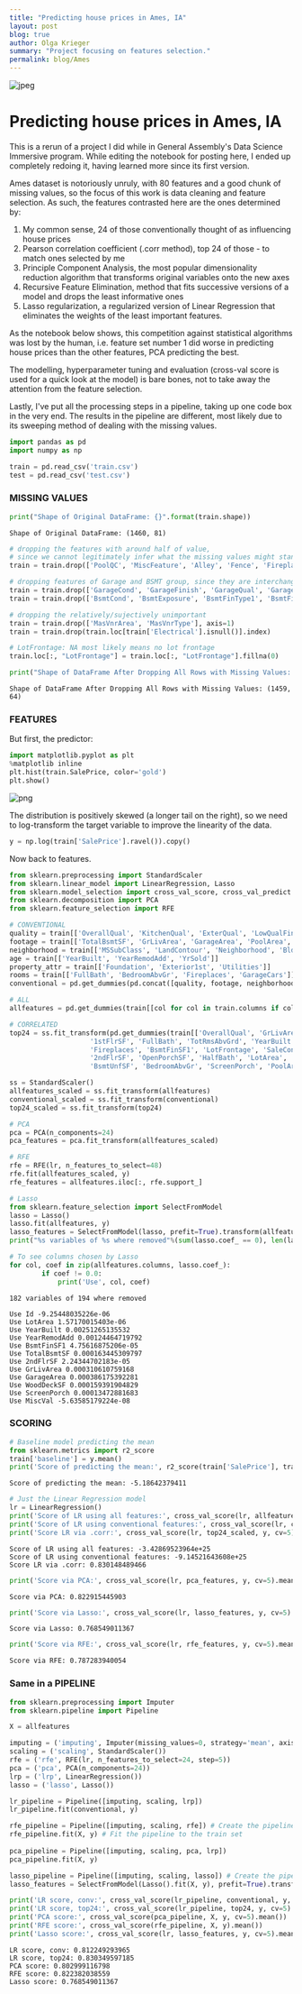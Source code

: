 ```yaml
---
title: "Predicting house prices in Ames, IA"
layout: post
blog: true
author: Olga Krieger
summary: "Project focusing on features selection."
permalink: blog/Ames
---
```




![jpeg](/assets/images/posts/Ames_files/Ames_0_0.jpeg)



      

# Predicting house prices in Ames, IA

This is a rerun of a project I did while in General Assembly's Data Science Immersive program. While editing the notebook for posting here, I ended up completely redoing it, having learned more since its first version. 

Ames dataset is notoriously unruly, with 80 features and a good chunk of missing values, so the focus of this work is data cleaning and feature selection. As such, the features contrasted here are the ones determined by:

1. My common sense, 24 of those conventionally thought of as influencing house prices
2. Pearson correlation coefficient (.corr method), top 24 of those - to match ones selected by me
3. Principle Component Analysis, the most popular dimensionality reduction algorithm that transforms original variables onto the new axes
4. Recursive Feature Elimination, method that fits successive versions of a model and drops the least informative ones
5. Lasso regularization, a regularized version of Linear Regression that eliminates the weights of the least important features.

As the notebook below shows, this competition against statistical algorithms was lost by the human, i.e. feature set number 1 did worse in predicting house prices than the other features, PCA predicting the best.  

The modelling, hyperparameter tuning and evaluation (cross-val score is used for a quick look at the model) is bare bones, not to take away the attention from the feature selection. 

Lastly, I've put all the processing steps in a pipeline, taking up one code box in the very end. The results in the pipeline are different, most likely due to its sweeping method of dealing with the missing values.


```python
import pandas as pd
import numpy as np
```


```python
train = pd.read_csv('train.csv')
test = pd.read_csv('test.csv')
```

### MISSING VALUES


```python
print("Shape of Original DataFrame: {}".format(train.shape))
```

    Shape of Original DataFrame: (1460, 81)



```python
# dropping the features with around half of value, 
# since we cannot legitimately infer what the missing values might stand for and therefore impute them
train = train.drop(['PoolQC', 'MiscFeature', 'Alley', 'Fence', 'FireplaceQu'], axis=1)

# dropping features of Garage and BSMT group, since they are interchangeable
train = train.drop(['GarageCond', 'GarageFinish', 'GarageQual', 'GarageType', 'GarageYrBlt'], axis=1)
train = train.drop(['BsmtCond', 'BsmtExposure', 'BsmtFinType1', 'BsmtFinType2', 'BsmtQual'], axis=1)

# dropping the relatively/sujectively unimportant
train = train.drop(['MasVnrArea', 'MasVnrType'], axis=1)
train = train.drop(train.loc[train['Electrical'].isnull()].index)

# LotFrontage: NA most likely means no lot frontage
train.loc[:, "LotFrontage"] = train.loc[:, "LotFrontage"].fillna(0)
```


```python
print("Shape of DataFrame After Dropping All Rows with Missing Values: {}".format(train.shape))
```

    Shape of DataFrame After Dropping All Rows with Missing Values: (1459, 64)


### FEATURES

But first, the predictor:


```python
import matplotlib.pyplot as plt
%matplotlib inline
plt.hist(train.SalePrice, color='gold')
plt.show()
```


![png](/assets/images/posts/Ames_files/Ames_9_0.png)


The distribution is positively skewed (a longer tail on the right), so we need to log-transform the target variable to improve the linearity of the data. 


```python
y = np.log(train['SalePrice'].ravel()).copy()
```

Now back to features.


```python
from sklearn.preprocessing import StandardScaler
from sklearn.linear_model import LinearRegression, Lasso
from sklearn.model_selection import cross_val_score, cross_val_predict
from sklearn.decomposition import PCA
from sklearn.feature_selection import RFE
```


```python
# CONVENTIONAL
quality = train[['OverallQual', 'KitchenQual', 'ExterQual', 'LowQualFinSF', 'HeatingQC']]
footage = train[['TotalBsmtSF', 'GrLivArea', 'GarageArea', 'PoolArea', 'LotArea']]
neighborhood = train[['MSSubClass', 'LandContour', 'Neighborhood', 'BldgType']]
age = train[['YearBuilt', 'YearRemodAdd', 'YrSold']]
property_attr = train[['Foundation', 'Exterior1st', 'Utilities']]
rooms = train[['FullBath', 'BedroomAbvGr', 'Fireplaces', 'GarageCars']]
conventional = pd.get_dummies(pd.concat([quality, footage, neighborhood, age, property_attr, rooms], axis=1))

# ALL
allfeatures = pd.get_dummies(train[[col for col in train.columns if col !='SalePrice']].copy(), drop_first=True) 

# CORRELATED
top24 = ss.fit_transform(pd.get_dummies(train[['OverallQual', 'GrLivArea', 'TotalBsmtSF', 'GarageCars', 'GarageArea', 
                    '1stFlrSF', 'FullBath', 'TotRmsAbvGrd', 'YearBuilt', 'YearRemodAdd', 
                    'Fireplaces', 'BsmtFinSF1', 'LotFrontage', 'SaleCondition', 'WoodDeckSF', 
                    '2ndFlrSF', 'OpenPorchSF', 'HalfBath', 'LotArea', 'BsmtFullBath', 
                    'BsmtUnfSF', 'BedroomAbvGr', 'ScreenPorch', 'PoolArea']]))
```


```python
ss = StandardScaler()
allfeatures_scaled = ss.fit_transform(allfeatures)
conventional_scaled = ss.fit_transform(conventional)
top24_scaled = ss.fit_transform(top24)
```


```python
# PCA
pca = PCA(n_components=24)
pca_features = pca.fit_transform(allfeatures_scaled)

# RFE
rfe = RFE(lr, n_features_to_select=48) 
rfe.fit(allfeatures_scaled, y)
rfe_features = allfeatures.iloc[:, rfe.support_]

# Lasso
from sklearn.feature_selection import SelectFromModel
lasso = Lasso()
lasso.fit(allfeatures, y)
lasso_features = SelectFromModel(lasso, prefit=True).transform(allfeatures_scaled)
print("%s variables of %s where removed"%(sum(lasso.coef_ == 0), len(lasso.coef_)),'\n')

# To see columns chosen by Lasso
for col, coef in zip(allfeatures.columns, lasso.coef_):
        if coef != 0.0:
            print('Use', col, coef)
```

    182 variables of 194 where removed 
    
    Use Id -9.25448035226e-06
    Use LotArea 1.57170015403e-06
    Use YearBuilt 0.00251265135532
    Use YearRemodAdd 0.00124464719792
    Use BsmtFinSF1 4.75616875206e-05
    Use TotalBsmtSF 0.000163445309797
    Use 2ndFlrSF 2.24344702183e-05
    Use GrLivArea 0.000310610759168
    Use GarageArea 0.000386175392281
    Use WoodDeckSF 0.000159391904829
    Use ScreenPorch 0.00013472881683
    Use MiscVal -5.63585179224e-08


### SCORING


```python
# Baseline model predicting the mean
from sklearn.metrics import r2_score
train['baseline'] = y.mean()
print('Score of predicting the mean:', r2_score(train['SalePrice'], train['baseline']))
```

    Score of predicting the mean: -5.18642379411



```python
# Just the Linear Regression model
lr = LinearRegression()
print('Score of LR using all features:', cross_val_score(lr, allfeatures_scaled, y, cv=5).mean())
print('Score of LR using conventional features:', cross_val_score(lr, conventional_scaled, y, cv=5).mean())
print('Score LR via .corr:', cross_val_score(lr, top24_scaled, y, cv=5).mean())
```

    Score of LR using all features: -3.42869523964e+25
    Score of LR using conventional features: -9.14521643608e+25
    Score LR via .corr: 0.830148489466



```python
print('Score via PCA:', cross_val_score(lr, pca_features, y, cv=5).mean())
```

    Score via PCA: 0.822915445903



```python
print('Score via Lasso:', cross_val_score(lr, lasso_features, y, cv=5).mean())
```

    Score via Lasso: 0.768549011367



```python
print('Score via RFE:', cross_val_score(lr, rfe_features, y, cv=5).mean())
```

    Score via RFE: 0.787283940054


### Same in a PIPELINE


```python
from sklearn.preprocessing import Imputer
from sklearn.pipeline import Pipeline
```


```python
X = allfeatures
```


```python
imputing = ('imputing', Imputer(missing_values=0, strategy='mean', axis=0))
scaling = ('scaling', StandardScaler())
rfe = ('rfe', RFE(lr, n_features_to_select=24, step=5))
pca = ('pca', PCA(n_components=24))
lrp = ('lrp', LinearRegression())
lasso = ('lasso', Lasso())

lr_pipeline = Pipeline([imputing, scaling, lrp])
lr_pipeline.fit(conventional, y)

rfe_pipeline = Pipeline([imputing, scaling, rfe]) # Create the pipeline: pipeline
rfe_pipeline.fit(X, y) # Fit the pipeline to the train set
         
pca_pipeline = Pipeline([imputing, scaling, pca, lrp])
pca_pipeline.fit(X, y)

lasso_pipeline = Pipeline([imputing, scaling, lasso]) # Create the pipeline: pipeline
lasso_features = SelectFromModel(Lasso().fit(X, y), prefit=True).transform(X)

print('LR score, conv:', cross_val_score(lr_pipeline, conventional, y, cv=5).mean())
print('LR score, top24:', cross_val_score(lr_pipeline, top24, y, cv=5).mean())
print('PCA score:', cross_val_score(pca_pipeline, X, y, cv=5).mean())
print('RFE score:', cross_val_score(rfe_pipeline, X, y).mean())
print('Lasso score:', cross_val_score(lr, lasso_features, y, cv=5).mean())
```

    LR score, conv: 0.812249293965
    LR score, top24: 0.830349597185
    PCA score: 0.802999116798
    RFE score: 0.822382038559
    Lasso score: 0.768549011367

